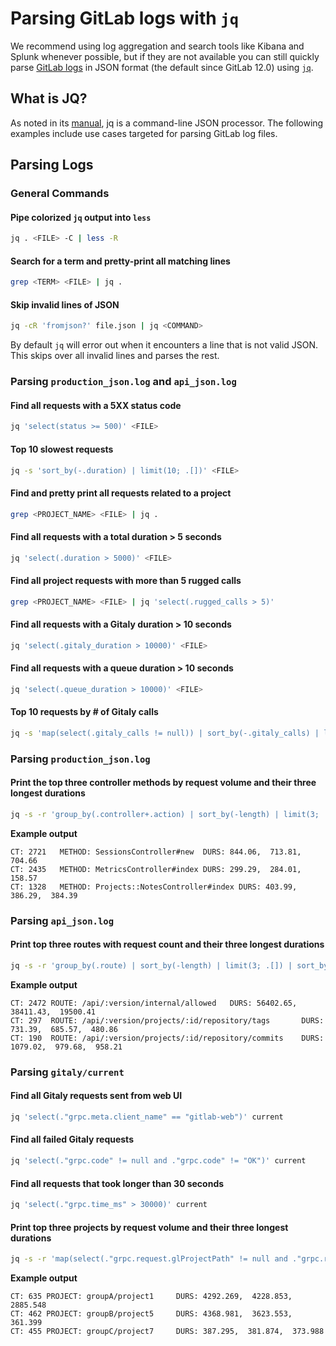 # Parsing GitLab logs with `jq`

We recommend using log aggregation and search tools like Kibana and Splunk whenever possible,
but if they are not available you can still quickly parse
[GitLab logs](https://gitlab.com/gitlab-org/gitlab/-/merge_requests/26311) in JSON format
(the default since GitLab 12.0) using [`jq`](https://stedolan.github.io/jq/).

## What is JQ?

As noted in its [manual](https://stedolan.github.io/jq/manual), jq is a command-line JSON processor. The following examples
include use cases targeted for parsing GitLab log files.

## Parsing Logs

### General Commands

#### Pipe colorized `jq` output into `less`

```sh
jq . <FILE> -C | less -R
```

#### Search for a term and pretty-print all matching lines

```sh
grep <TERM> <FILE> | jq .
```

#### Skip invalid lines of JSON

```sh
jq -cR 'fromjson?' file.json | jq <COMMAND>
```

By default `jq` will error out when it encounters a line that is not valid JSON.
This skips over all invalid lines and parses the rest.

### Parsing `production_json.log` and `api_json.log`

#### Find all requests with a 5XX status code

```sh
jq 'select(status >= 500)' <FILE>
```

#### Top 10 slowest requests

```sh
jq -s 'sort_by(-.duration) | limit(10; .[])' <FILE>
```

#### Find and pretty print all requests related to a project

```sh
grep <PROJECT_NAME> <FILE> | jq .
```

#### Find all requests with a total duration > 5 seconds

```sh
jq 'select(.duration > 5000)' <FILE>
```

#### Find all project requests with more than 5 rugged calls

```sh
grep <PROJECT_NAME> <FILE> | jq 'select(.rugged_calls > 5)'
```

#### Find all requests with a Gitaly duration > 10 seconds

```sh
jq 'select(.gitaly_duration > 10000)' <FILE>
```

#### Find all requests with a queue duration > 10 seconds

```sh
jq 'select(.queue_duration > 10000)' <FILE>
```

#### Top 10 requests by # of Gitaly calls

```sh
jq -s 'map(select(.gitaly_calls != null)) | sort_by(-.gitaly_calls) | limit(10; .[])' <FILE>
```

### Parsing `production_json.log`

#### Print the top three controller methods by request volume and their three longest durations

```sh
jq -s -r 'group_by(.controller+.action) | sort_by(-length) | limit(3; .[]) | sort_by(-.duration) | "CT: \(length)\tMETHOD: \(.[0].controller)#\(.[0].action)\tDURS: \(.[0].duration),  \(.[1].duration),  \(.[2].duration)"' production_json.log
```

**Example output**

```plaintext
CT: 2721   METHOD: SessionsController#new  DURS: 844.06,  713.81,  704.66
CT: 2435   METHOD: MetricsController#index DURS: 299.29,  284.01,  158.57
CT: 1328   METHOD: Projects::NotesController#index DURS: 403.99,  386.29,  384.39
```

### Parsing `api_json.log`

#### Print top three routes with request count and their three longest durations

```sh
jq -s -r 'group_by(.route) | sort_by(-length) | limit(3; .[]) | sort_by(-.duration) | "CT: \(length)\tROUTE: \(.[0].route)\tDURS: \(.[0].duration),  \(.[1].duration),  \(.[2].duration)"' api_json.log
```

**Example output**

```plaintext
CT: 2472 ROUTE: /api/:version/internal/allowed   DURS: 56402.65,  38411.43,  19500.41
CT: 297  ROUTE: /api/:version/projects/:id/repository/tags       DURS: 731.39,  685.57,  480.86
CT: 190  ROUTE: /api/:version/projects/:id/repository/commits    DURS: 1079.02,  979.68,  958.21
```

### Parsing `gitaly/current`

#### Find all Gitaly requests sent from web UI

```sh
jq 'select(."grpc.meta.client_name" == "gitlab-web")' current
```

#### Find all failed Gitaly requests

```sh
jq 'select(."grpc.code" != null and ."grpc.code" != "OK")' current
```

#### Find all requests that took longer than 30 seconds

```sh
jq 'select(."grpc.time_ms" > 30000)' current
```

#### Print top three projects by request volume and their three longest durations

```sh
jq -s -r 'map(select(."grpc.request.glProjectPath" != null and ."grpc.request.glProjectPath" != "" and ."grpc.time_ms" != null)) | group_by(."grpc.request.glProjectPath") | sort_by(-length) | limit(3; .[]) | sort_by(-."grpc.time_ms") | "CT: \(length)\tPROJECT: \(.[0]."grpc.request.glProjectPath")\tDURS: \(.[0]."grpc.time_ms"),  \(.[1]."grpc.time_ms"),  \(.[2]."grpc.time_ms")"' current
```

**Example output**

```plaintext
CT: 635 PROJECT: groupA/project1     DURS: 4292.269,  4228.853,  2885.548
CT: 462 PROJECT: groupB/project5     DURS: 4368.981,  3623.553,  361.399
CT: 455 PROJECT: groupC/project7     DURS: 387.295,  381.874,  373.988
```
